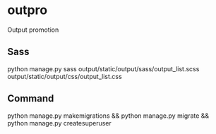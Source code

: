 # outpro
Output promotion

## Sass

python manage.py sass output/static/output/sass/output_list.scss output/static/output/css/output_list.css 

## Command

python manage.py makemigrations && python manage.py migrate && python manage.py createsuperuser